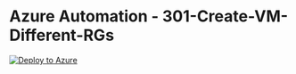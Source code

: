 # Azure Automation - 301-Create-VM-Different-RGs 
[![Deploy to Azure](http://azuredeploy.net/deploybutton.png)](https://azuredeploy.net/)
